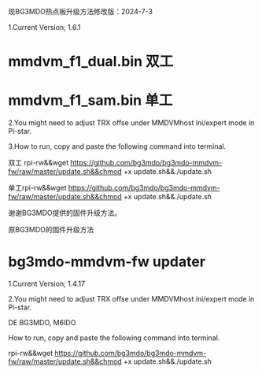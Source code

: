 现BG3MDO热点板升级方法修改版：2024-7-3

1.Current Version; 1.6.1
# mmdvm_f1_dual.bin 双工
# mmdvm_f1_sam.bin 单工

2.You might need to adjust TRX offse under MMDVMhost ini/expert mode in Pi-star.

3.How to run, copy and paste the following command into terminal.

双工 rpi-rw&&wget https://github.com/bg3mdo/bg3mdo-mmdvm-fw/raw/master/update.sh&&chmod +x update.sh&&./update.sh

单工rpi-rw&&wget https://github.com/bg3mdo/bg3mdo-mmdvm-fw/raw/master/update.sh&&chmod +x update.sh&&./update.sh


谢谢BG3MDO提供的固件升级方法。

原BG3MDO的固件升级方法
# bg3mdo-mmdvm-fw updater

1.Current Version; 1.4.17

2.You might need to adjust TRX offse under MMDVMhost ini/expert mode in Pi-star.

DE BG3MDO, M6IDO

How to run, copy and paste the following command into terminal.

rpi-rw&&wget https://github.com/bg3mdo/bg3mdo-mmdvm-fw/raw/master/update.sh&&chmod +x update.sh&&./update.sh




